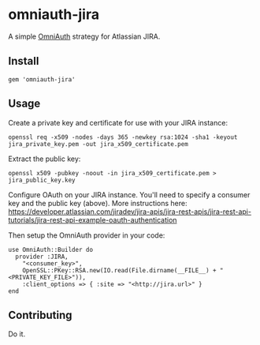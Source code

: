 omniauth-jira
=============

A simple [OmniAuth](https://github.com/intridea/omniauth) strategy for Atlassian JIRA.

Install
-------

    gem 'omniauth-jira'

Usage
-----

Create a private key and certificate for use with your JIRA instance:

    openssl req -x509 -nodes -days 365 -newkey rsa:1024 -sha1 -keyout jira_private_key.pem -out jira_x509_certificate.pem

Extract the public key:

    openssl x509 -pubkey -noout -in jira_x509_certificate.pem > jira_public_key.key

Configure OAuth on your JIRA instance. You'll need to specify a consumer key and the public key (above). More instructions here: https://developer.atlassian.com/jiradev/jira-apis/jira-rest-apis/jira-rest-api-tutorials/jira-rest-api-example-oauth-authentication

Then setup the OmniAuth provider in your code:

    use OmniAuth::Builder do
      provider :JIRA, 
        "<consumer_key>", 
        OpenSSL::PKey::RSA.new(IO.read(File.dirname(__FILE__) + "<PRIVATE_KEY_FILE>")),
        :client_options => { :site => "<http://jira.url>" }
    end

Contributing
------------

Do it.